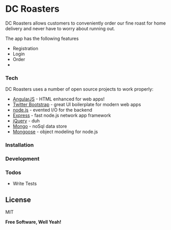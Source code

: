 # DC Roasters

DC Roasters allows customers to conveniently order our fine roast for home delivery and never have to worry about running out.

The app has the following features
- Registration
- Login
- Order
- 

### Tech

DC Roasters uses a number of open source projects to work properly:

* [AngularJS] - HTML enhanced for web apps!
* [Twitter Bootstrap] - great UI boilerplate for modern web apps
* [node.js] - evented I/O for the backend
* [Express] - fast node.js network app framework
* [jQuery] - duh
* [Mongo] - noSql data store
* [Mongoose] - object modeling for node.js

### Installation

### Development

### Todos

 - Write Tests
 

License
----

MIT


**Free Software, Well Yeah!**

[//]: # (These are reference links used in the body of this note and get stripped out when the markdown processor does its job. There is no need to format nicely because it shouldn't be seen. Thanks SO - http://stackoverflow.com/questions/4823468/store-comments-in-markdown-syntax)

    
   [Mongo]: <http://mongodb.com>
   [Mongoose]: <http://mongoosejs.com>
   [node.js]: <http://nodejs.org>
   [Twitter Bootstrap]: <http://twitter.github.com/bootstrap/>
   [express]: <http://expressjs.com>
   [AngularJS]: <http://angularjs.org>
   [jQuery]: <http://jquery.com>

